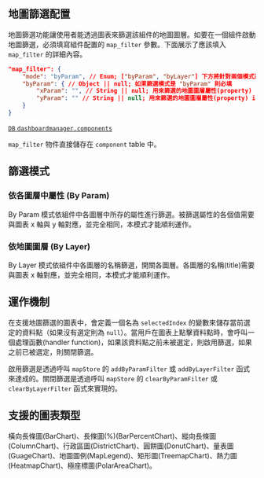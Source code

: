 ## 地圖篩選配置

地圖篩選功能讓使用者能透過圖表來篩選該組件的地圖圖層。如要在一個組件啟動地圖篩選，必須填寫組件配置的 `map_filter` 參數。下面展示了應該填入 `map_filter` 的詳細內容。

```json
"map_filter": {
    "mode": "byParam", // Enum; ["byParam", "byLayer"] 下方將針對兩個模式進行說明
	"byParam": { // Object || null; 如果篩選模式是 "byParam" 則必填
		"xParam": "", // String || null; 用來篩選的地圖圖層屬性(property) id
		"yParam": "" // String || null; 用來篩選的地圖圖層屬性(property) id
	}
}
```

[`DB` `dashboardmanager.components`](/back-end/components-db)

`map_filter` 物件直接儲存在 `component` table 中。

## 篩選模式

### 依各圖層中屬性 (By Param)

By Param 模式依組件中各圖層中所存的屬性進行篩選。被篩選屬性的各個值需要與圖表 x 軸與 y 軸對應，並完全相同，本模式才能順利運作。

### 依地圖圖層 (By Layer)

By Layer 模式依組件中各圖層的名稱篩選，開關各圖層。各圖層的名稱(title)需要與圖表 x 軸對應，並完全相同，本模式才能順利運作。

## 運作機制

在支援地圖篩選的圖表中，會定義一個名為 `selectedIndex` 的變數來儲存當前選定的資料點（如果沒有選定則為 `null`）。當用戶在圖表上點擊資料點時，會呼叫一個處理函數(handler function)，如果該資料點之前未被選定，則啟用篩選，如果之前已被選定，則關閉篩選。

啟用篩選是透過呼叫 `mapStore` 的 `addByParamFilter` 或 `addByLayerFilter` 函式來達成的。關閉篩選是透過呼叫 `mapStore` 的 `clearByParamFilter` 或 `clearByLayerFilter` 函式來實現的。

## 支援的圖表類型

橫向長條圖(BarChart)、長條圖(%)(BarPercentChart)、縱向長條圖(ColumnChart)、行政區圖(DistrictChart)、圓餅圖(DonutChart)、量表圖(GuageChart)、地圖圖例(MapLegend)、矩形圖(TreemapChart)、熱力圖(HeatmapChart)、極座標圖(PolarAreaChart)。
